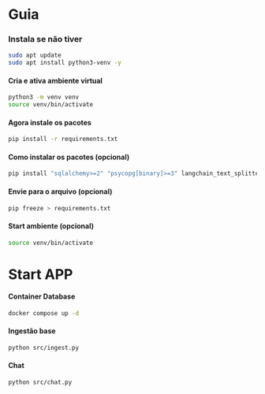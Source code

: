 # Guia

### Instala se não tiver
```bash
sudo apt update
sudo apt install python3-venv -y
```

#### Cria e ativa ambiente virtual
```bash
python3 -m venv venv
source venv/bin/activate
```

#### Agora instale os pacotes
```bash
pip install -r requirements.txt
```

#### Como instalar os pacotes (opcional)
```bash
pip install "sqlalchemy>=2" "psycopg[binary]>=3" langchain_text_splitters langchain_google_genai langchain_community langchain_postgres
```

#### Envie para o arquivo (opcional)
```bash
pip freeze > requirements.txt
```

#### Start ambiente (opcional)
```bash
source venv/bin/activate
```

# Start APP
#### Container Database
```bash
docker compose up -d
```

#### Ingestão base
```bash
python src/ingest.py
```

#### Chat
```bash
python src/chat.py
```

